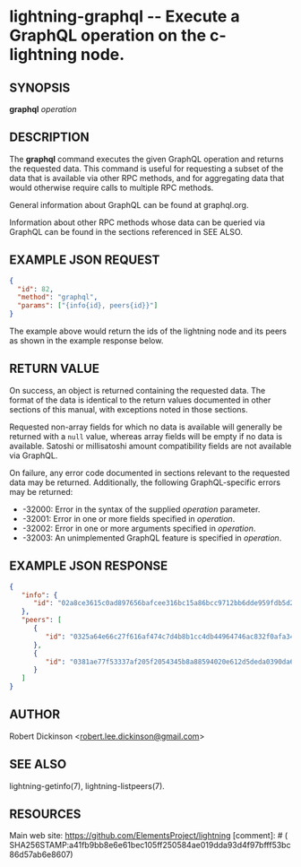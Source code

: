 lightning-graphql -- Execute a GraphQL operation on the c-lightning node.
=========================================================================

SYNOPSIS
--------

**graphql** *operation*

DESCRIPTION
-----------

The **graphql** command executes the given GraphQL operation and returns the
requested data. This command is useful for requesting a subset of the data
that is available via other RPC methods, and for aggregating data that would
otherwise require calls to multiple RPC methods.

General information about GraphQL can be found at graphql.org.

Information about other RPC methods whose data can be queried via GraphQL can
be found in the sections referenced in SEE ALSO.


EXAMPLE JSON REQUEST
------------
```json
{
  "id": 82,
  "method": "graphql",
  "params": ["{info{id}, peers{id}}"]
}
```

The example above would return the ids of the lightning node and its peers as
shown in the example response below.


RETURN VALUE
------------

On success, an object is returned containing the requested data. The format of
the data is identical to the return values documented in other sections of this
manual, with exceptions noted in those sections.

Requested non-array fields for which no data is available will generally be
returned with a `null` value, whereas array fields will be empty if no data is
available. Satoshi or millisatoshi amount compatibility fields are not
available via GraphQL.

On failure, any error code documented in sections relevant to the requested
data may be returned. Additionally, the following GraphQL-specific errors may
be returned:

- -32000: Error in the syntax of the supplied *operation* parameter.
- -32001: Error in one or more fields specified in *operation*.
- -32002: Error in one or more arguments specified in *operation*.
- -32003: An unimplemented GraphQL feature is specified in *operation*.


EXAMPLE JSON RESPONSE
-----
```json
{
   "info": {
      "id": "02a8ce3615c0ad897656bafcee316bc15a86bcc9712bb6dde959fdb5d23112bffa"
   },
   "peers": [
      {
         "id": "0325a64e66c27f616af474c7d4b8b1cc4db44964746ac832f0afa34c700a3f36b7"
      },
      {
         "id": "0381ae77f53337af205f2054345b8a88594020e612d5deda0390da665cda228831"
      }
   ]
}

```


AUTHOR
------

Robert Dickinson <<robert.lee.dickinson@gmail.com>>


SEE ALSO
--------

lightning-getinfo(7), lightning-listpeers(7).


RESOURCES
---------

Main web site: <https://github.com/ElementsProject/lightning>
[comment]: # ( SHA256STAMP:a41fb9bb8e6e61bec105ff250584ae019dda93d4f97bfff53bc86d57ab6e8607)
